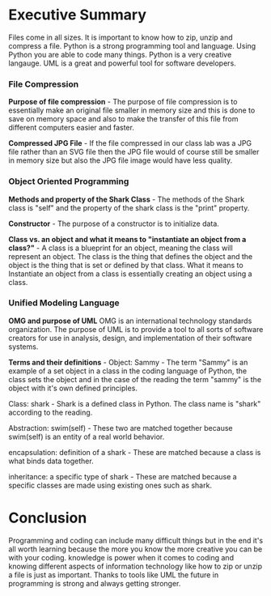 # Executive Summary 
Files come in all sizes. It is important to know how to zip, unzip and compress a file. Python is a strong programming tool and language. Using Python you are able to code many things. Python is a very creative langauge. UML is a great and powerful tool for software developers.   

### File Compression 

**Purpose of file compression** - The purpose of file compression is to essentially make an original file smaller in memory size and this is done to save on memory space and also to make the transfer of this file from different computers easier and faster.

**Compressed JPG File** - If the file compressed in our class lab was a JPG file rather than an SVG file then the JPG file would of course still be smaller in memory size but also the JPG file image would have less quality.

### Object Oriented Programming

**Methods and property of the Shark Class** - The methods of the Shark class is "self" and the property of the shark class is the "print" property.

**Constructor** - The purpose of a constructor is to initialize data.

**Class vs. an object and what it means to "instantiate an object from a class?"** - A class is a blueprint for an object, meaning the class will represent an object. The class is the thing that defines the object and the object is the thing that is set or defined by that class. What it means to Instantiate an object from a class is essentially creating an object using a class. 

### Unified Modeling Language

**OMG and purpose of UML** OMG is an international technology standards organization. The purpose of UML is to provide a tool to all sorts of software creators for use in analysis, design, and implementation of their software systems. 

**Terms and their definitions** -
Object: Sammy - The term "Sammy" is an example of a set object in a class in the coding language of Python, the class sets the object and in the case of the reading the term "sammy" is the object with it's own defined principles.

Class: shark - Shark is a defined class in Python. The class name is "shark" according to the reading.  

Abstraction: swim(self) - These two are matched together because swim(self) is an entity of a real world behavior.

encapsulation: definition of a shark - These are matched because a class is what binds data together. 

inheritance: a specific type of shark - These are matched because a specific classes are made using existing ones such as shark.

# Conclusion
Programming and coding can include many difficult things but in the end it's all worth learning because the more you know the more creative you can be with your coding. knowledge is power when it comes to coding and knowing different aspects of information technology like how to zip or unzip a file is just as important. Thanks to tools like UML the future in programming is strong and always getting stronger. 

